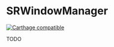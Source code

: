 SRWindowManager
===================

[![Carthage compatible](https://img.shields.io/badge/Carthage-compatible-4BC51D.svg?style=flat)](https://github.com/Carthage/Carthage)

TODO
